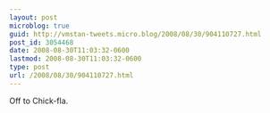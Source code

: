 ```yaml
---
layout: post
microblog: true
guid: http://vmstan-tweets.micro.blog/2008/08/30/904110727.html
post_id: 3054468
date: 2008-08-30T11:03:32-0600
lastmod: 2008-08-30T11:03:32-0600
type: post
url: /2008/08/30/904110727.html
---
```

Off to Chick-fla.
